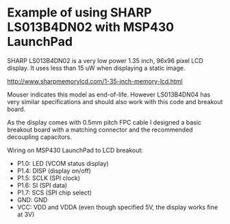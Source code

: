 Example of using SHARP LS013B4DN02 with MSP430 LaunchPad
========================================================

SHARP LS013B4DN02 is a very low power 1.35 inch, 96x96 pixel LCD display. It uses
less than 15 uW when displaying a static image.

http://www.sharpmemorylcd.com/1-35-inch-memory-lcd.html

Mouser indicates this model as end-of-life. However LS013B4DN04 has very similar
specifications and should also work with this code and breakout board.

As the display comes with 0.5mm pitch FPC cable I designed a basic breakout board
with a matching connector and the recommended decoupling capacitors.

Wiring on MSP430 LaunchPad to LCD breakout:
* P1.0:	LED  (VCOM status display)
* P1.4:	DISP (display on/off)
* P1.5:	SCLK (SPI clock)
* P1.6:	SI   (SPI data)
* P1.7:	SCS  (SPI chip select)
* GND:	GND
* VCC:	VDD and VDDA	(even though specified 5V, the display works fine at 3V)
